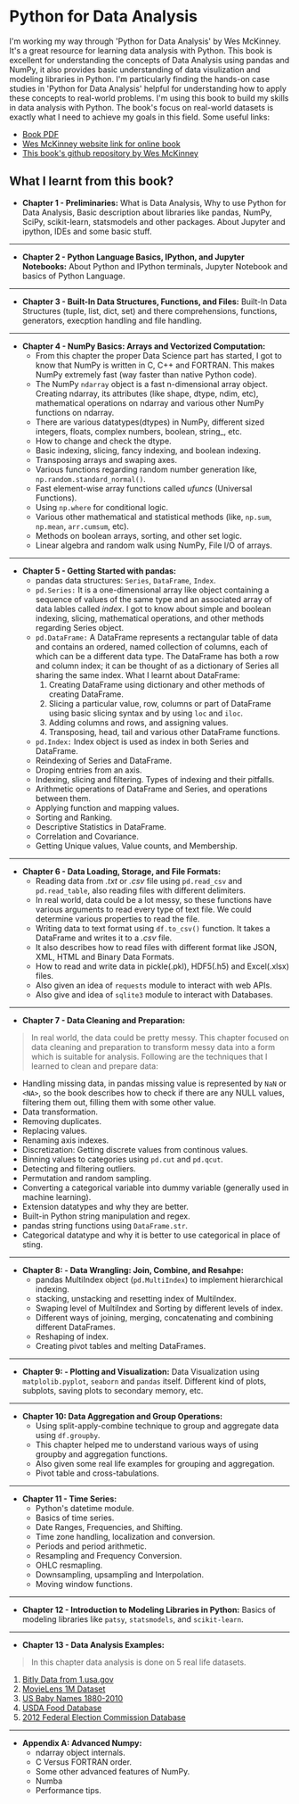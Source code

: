 # Python for Data Analysis

I'm working my way through 'Python for Data Analysis' by Wes McKinney. It's a great resource for learning data analysis with Python. This book is excellent for understanding the concepts of Data Analysis using pandas and NumPy, it also provides basic understanding of data visulization and modeling libraries in Python. I'm particularly finding the hands-on case studies in 'Python for Data Analysis' helpful for understanding how to apply these concepts to real-world problems. I'm using this book to build my skills in data analysis with Python. The book's focus on real-world datasets is exactly what I need to achieve my goals in this field. Some useful links:

- [Book PDF](https://github.com/Harshit1234G/Python-for-Data-Analysis/blob/master/0_python-for-data-analysis-data-wrangling-with-numpy--annas-archive--libgenrs-nf-3422197.pdf)
- [Wes McKinney website link for online book](https://wesmckinney.com/book/)
- [This book's github repository by Wes McKinney](https://github.com/wesm/pydata-book)

## What I learnt from this book?

- **Chapter 1 - Preliminaries:** What is Data Analysis, Why to use Python for Data Analysis, Basic description about libraries like pandas, NumPy, SciPy, scikit-learn, statsmodels and other packages. About Jupyter and ipython, IDEs and some basic stuff.
  
---

- **Chapter 2 - Python Language Basics, IPython, and Jupyter Notebooks:** About Python and IPython terminals, Jupyter Notebook and basics of Python Language.
  
---

- **Chapter 3 - Built-In Data Structures, Functions, and Files:** Built-In Data Structures (tuple, list, dict, set) and there comprehensions, functions, generators, execption handling and file handling.
  
---

- **Chapter 4 - NumPy Basics: Arrays and Vectorized Computation:**
  - From this chapter the proper Data Science part has started, I got to know that NumPy is written in C, C++ and FORTRAN. This makes NumPy extremely fast (way faster than native Python code).
  - The NumPy `ndarray` object is a fast n-dimensional array object. Creating ndarray, its attributes (like shape, dtype, ndim, etc), mathematical operations on ndarray and various other NumPy functions on ndarray.
  - There are various datatypes(dtypes) in NumPy, different sized integers, floats, complex numbers, boolean, string_, etc.
  - How to change and check the dtype.
  - Basic indexing, slicing, fancy indexing, and boolean indexing.
  - Transposing arrays and swaping axes.
  - Various functions regarding random number generation like, `np.random.standard_normal()`.
  - Fast element-wise array functions called *ufuncs* (Universal Functions).
  - Using `np.where` for conditional logic.
  - Various other mathematical and statistical methods (like, `np.sum`, `np.mean`, `arr.cumsum`, etc).
  - Methods on boolean arrays, sorting, and other set logic.
  - Linear algebra and random walk using NumPy, File I/O of arrays.
  
---

- **Chapter 5 - Getting Started with pandas:**
  - pandas data structures: `Series`, `DataFrame`, `Index`.
  - `pd.Series:` It is a one-dimensional array like object containing a sequence of values of the same type and an associated array of data lables called *index*. I got to know about simple and boolean indexing, slicing, mathematical operations, and other methods regarding Series object.
  - `pd.DataFrame:` A DataFrame represents a rectangular table of data and contains an ordered, named collection of columns, each of which can be a different data type. The DataFrame has both a row and column index; it can be thought of as a dictionary of Series all sharing the same index. What I learnt about DataFrame:
    1. Creating DataFrame using dictionary and other methods of creating DataFrame.
    2. Slicing a particular value, row, columns or part of DataFrame using basic slicing syntax and by using `loc` and `iloc`.
    3. Adding columns and rows, and assigning values.
    4. Transposing, head, tail and various other DataFrame functions.
  - `pd.Index:` Index object is used as index in both Series and DataFrame.
  - Reindexing of Series and DataFrame.
  - Droping entries from an axis.
  - Indexing, slicing and filtering. Types of indexing and their pitfalls.
  - Arithmetic operations of DataFrame and Series, and operations between them.
  - Applying function and mapping values.
  - Sorting and Ranking.
  - Descriptive Statistics in DataFrame.
  - Correlation and Covariance.
  - Getting Unique values, Value counts, and Membership.

---

- **Chapter 6 - Data Loading, Storage, and File Formats:**
  - Reading data from *.txt* or *.csv* file using `pd.read_csv` and `pd.read_table`, also reading files with different delimiters.
  - In real world, data could be a lot messy, so these functions have various arguments to read every type of text file. We could determine various properties to read the file.
  - Writing data to text format using `df.to_csv()` function. It takes a DataFrame and writes it to a *.csv* file.
  - It also describes how to read files with different format like JSON, XML, HTML and Binary Data Formats.
  - How to read and write data in pickle(.pkl), HDF5(.h5) and Excel(.xlsx) files.
  - Also given an idea of `requests` module to interact with web APIs.
  - Also give and idea of `sqlite3` module to interact with Databases.

---

- **Chapter 7 - Data Cleaning and Preparation:**
> In real world, the data could be pretty messy. This chapter focused on data cleaning and preparation to transform messy data into a form which is suitable for analysis.
> Following are the techniques that I learned to clean and prepare data:
  - Handling missing data, in pandas missing value is represented by `NaN` or `<NA>`, so the book describes how to check if there are any NULL values, filtering them out, filling them with some other value.
  - Data transformation.
  - Removing duplicates.
  - Replacing values.
  - Renaming axis indexes.
  - Discretization: Getting discrete values from continous values.
  - Binning values to categories using `pd.cut` and `pd.qcut`.
  - Detecting and filtering outliers.
  - Permutation and random sampling.
  - Converting a categorical variable into dummy variable (generally used in machine learning).
  - Extension datatypes and why they are better.
  - Built-in Python string manipulation and regex.
  - pandas string functions using `DataFrame.str`.
  - Categorical datatype and why it is better to use categorical in place of sting.

---

- **Chapter 8: - Data Wrangling: Join, Combine, and Resahpe:**
  - pandas MultiIndex object (`pd.MultiIndex`) to implement hierarchical indexing.
  - stacking, unstacking and resetting index of MultiIndex.
  - Swaping level of MultiIndex and Sorting by different levels of index.
  - Different ways of joining, merging, concatenating and combining different DataFrames.
  - Reshaping of index.
  - Creating pivot tables and melting DataFrames.

---

- **Chapter 9: - Plotting and Visualization:** Data Visualization using `matplolib.pyplot`, `seaborn` and `pandas` itself. Different kind of plots, subplots, saving plots to secondary memory, etc.

---

- **Chapter 10: Data Aggregation and Group Operations:**
  - Using split-apply-combine technique to group and aggregate data using `df.groupby`.
  - This chapter helped me to understand various ways of using groupby and aggregation functions.
  - Also given some real life examples for grouping and aggregation.
  - Pivot table and cross-tabulations.

---

- **Chapter 11 - Time Series:**
  - Python's datetime module.
  - Basics of time series.
  - Date Ranges, Frequencies, and Shifting.
  - Time zone handling, localization and conversion.
  - Periods and period arithmetic.
  - Resampling and Frequency Conversion.
  - OHLC resmapling.
  - Downsampling, upsampling and Interpolation.
  - Moving window functions.

---

- **Chapter 12 - Introduction to Modeling Libraries in Python:** Basics of modeling libraries like `patsy`, `statsmodels`, and `scikit-learn`.

---

- **Chapter 13 - Data Analysis Examples:**
> In this chapter data analysis is done on 5 real life datasets.
  1. [Bitly Data from 1.usa.gov](https://github.com/Harshit1234G/Python-for-Data-Analysis/blob/master/ch_13_project1.ipynb)
  2. [MovieLens 1M Dataset](https://github.com/Harshit1234G/Python-for-Data-Analysis/blob/master/ch_13_project2.ipynb)
  3. [US Baby Names 1880-2010](https://github.com/Harshit1234G/Python-for-Data-Analysis/blob/master/ch_13_project3.ipynb)
  4. [USDA Food Database](https://github.com/Harshit1234G/Python-for-Data-Analysis/blob/master/ch_13_project4.ipynb)
  5. [2012 Federal Election Commission Database](https://github.com/Harshit1234G/Python-for-Data-Analysis/blob/master/ch_13_project5.ipynb)

---

- **Appendix A: Advanced Numpy:**
  - ndarray object internals.
  - C Versus FORTRAN order.
  - Some other advanced features of NumPy.
  - Numba
  - Performance tips.